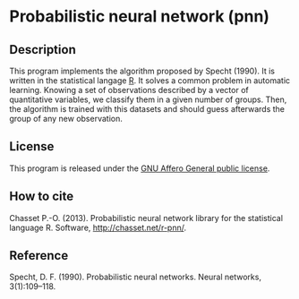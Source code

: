 Probabilistic neural network (pnn)
==================================

Description
-----------

This program implements the algorithm proposed by Specht (1990). It is written in the statistical langage [R](http://www.r-project.org/). It solves a common problem in automatic learning. Knowing a set of observations described by a vector of quantitative variables, we classify them in a given number of groups. Then, the algorithm is trained with this datasets and should guess afterwards the group of any new observation.

License
-------

This program is released under the [GNU Affero General public license](http://www.gnu.org/licenses/agpl.html).

How to cite
-----------

Chasset P.-O. (2013). Probabilistic neural network library for the statistical language R. Software, http://chasset.net/r-pnn/.

Reference
---------

Specht, D. F. (1990). Probabilistic neural networks. Neural networks, 3(1):109–118.
